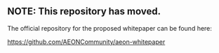 ## NOTE: This repository has moved.

The official repository for the proposed whitepaper can be found here:

https://github.com/AEONCommunity/aeon-whitepaper
